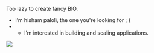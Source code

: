 Too lazy to create fancy BIO.

- I’m hisham paloli, the one you're looking for ; )
- - I’m interested in building and scaling applications.


[![](https://visitcount.itsvg.in/api?id=hishampaloli&icon=0&color=0)](https://visitcount.itsvg.in)
